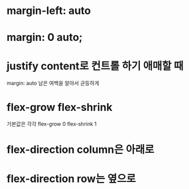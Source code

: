 # margin-left: auto

# margin: 0 auto;

# justify content로 컨트롤 하기 애매할 때

margin: auto
남은 여백을 알아서 균등하게

# flex-grow flex-shrink

기본값은 각각
flex-grow 0
flex-shrink 1

# flex-direction column은 아래로

# flex-direction row는 옆으로
